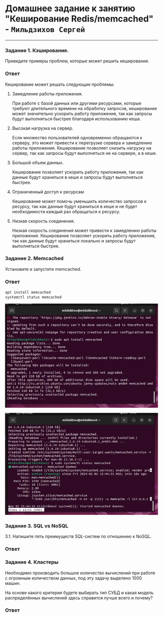 # Домашнее задание к занятию "Кеширование Redis/memcached" - `Мильдзихов Сергей`


   
---

### Задание 1. Кэширование.

Приведите примеры проблем, которые может решить кеширование.


### Ответ
Кеширование может решать следующие проблемы:

1. Замедление работы приложения.

   При работе с базой данных или другими ресурсами, которые требуют длительного времени на обработку запросов, кеширование может значительно ускорить работу приложения, так как запросы будут выполняться быстрее благодаря использованию кеша.

2. Высокая нагрузка на сервер.

    Если множество пользователей одновременно обращаются к серверу, это может привести к перегрузке сервера и замедлению работы приложения. Кеширование позволяет снизить нагрузку на сервер, так как запросы будут выполняться не на сервере, а в кеше.

3. Большой объем данных.

    Кеширование позволяет ускорить работу приложения, так как данные будут храниться в кеше и запросы будут выполняться быстрее.

4. Ограниченный доступ к ресурсам
   
   Кеширование может помочь уменьшить количество запросов к ресурсу, так как данные будут храниться в кеше и не будет необходимости каждый раз обращаться к ресурсу.

6. Низкая скорость соединения.
   
   Низкая скорость соединения может привести к замедлению работы приложения. Кеширование позволяет ускорить работу приложения, так как данные будут храниться локально и запросы будут выполняться быстрее.

### Задание 2. Memcached

Установите и запустите memcached.

### Ответ

```
apt install memcached
systemctl status memcached
```

![1](11111.png)

![2](22222.png)

### Задание 3. SQL vs NoSQL

3.1. Напишите пять преимуществ SQL-систем по отношению к NoSQL.

### Ответ



### Задание 4. Кластеры
Необходимо производить большое количество вычислений при работе с огромным количеством данных, под эту задачу выделено 1000 машин.

На основе какого критерия будете выбирать тип СУБД и какая модель распределённых вычислений здесь справится лучше всего и почему?


### Ответ


